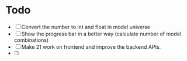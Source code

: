 # Todo

- [ ] Convert the number to int and float in model universe
- [ ] Show the progress bar in a better way (calculate number of model combinations)
- [ ] Make 21 work on frontend and improve the backend APIs.
- [ ] 